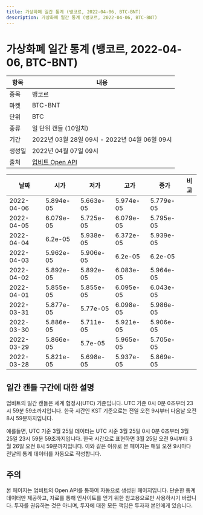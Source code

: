 ```yaml
---
title: 가상화폐 일간 통계 (뱅코르, 2022-04-06, BTC-BNT)
description: 가상화폐 일간 통계 (뱅코르, 2022-04-06, BTC-BNT)
---
```



가상화폐 일간 통계 (뱅코르, 2022-04-06, BTC-BNT)
===

|항목|내용|
|--|--|
|종목|뱅코르|
|마켓|BTC-BNT|
|단위|BTC|
|종류|일 단위 캔들 (10일치)|
|기간|2022년 03월 28일 09시 - 2022년 04월 06일 09시|
|생성일|2022년 04월 07일 09시|
|출처|[업비트 Open API](https://docs.upbit.com)|


|날짜|시가|저가|고가|종가|비고|
|--|--|--|--|--|--|
|2022-04-06|5.894e-05|5.663e-05|5.974e-05|5.779e-05|    |
|2022-04-05|6.079e-05|5.725e-05|6.079e-05|5.795e-05|    |
|2022-04-04|6.2e-05|5.938e-05|6.372e-05|5.939e-05|    |
|2022-04-03|5.962e-05|5.906e-05|6.2e-05|6.2e-05|    |
|2022-04-02|5.892e-05|5.892e-05|6.083e-05|5.964e-05|    |
|2022-04-01|5.855e-05|5.855e-05|6.095e-05|6.043e-05|    |
|2022-03-31|5.877e-05|5.77e-05|6.098e-05|5.986e-05|    |
|2022-03-30|5.886e-05|5.711e-05|5.921e-05|5.906e-05|    |
|2022-03-29|5.866e-05|5.7e-05|5.965e-05|5.705e-05|    |
|2022-03-28|5.821e-05|5.698e-05|5.937e-05|5.869e-05|    |


일간 캔들 구간에 대한 설명
---


업비트의 일간 캔들은 세계 협정시(UTC) 기준입니다. 
UTC 기준 0시 0분 0초부터 23시 59분 59초까지입니다. 
한국 시간인 KST 기준으로는 전일 오전 9시부터 다음날 오전 8시 59분까지입니다. 


예를들면, UTC 기준 3월 25일 데이터는 UTC 시준 3월 25일 0시 0분 0초부터 3월 25일 23시 59분 59초까지입니다. 
한국 시간으로 표현하면 3월 25일 오전 9시부터 3월 26일 오전 8시 59분까지입니다. 
이와 같은 이유로 본 페이지는 매일 오전 9시마다 전날의 통계 데이터를 자동으로 작성합니다. 


주의
---


본 페이지는 업비트의 Open API를 통하여 자동으로 생성된 페이지입니다. 
단순한 통계 데이터만 제공하고, 자료를 통해 인사이트를 얻기 위한 참고용으로만 사용하시기 바랍니다. 
투자를 권유하는 것은 아니며, 투자에 대한 모든 책임은 투자자 본인에게 있습니다. 
